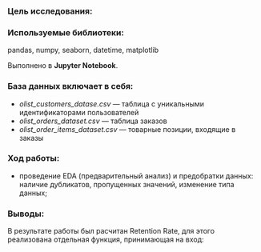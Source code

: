 ### **Цель исследования:** 


### **Используемые библиотеки:** 
pandas, numpy, seaborn, datetime, matplotlib

Выполнено в **Jupyter Notebook**.

### **База данных включает в себя:**
+ _olist_customers_datase.csv_ — таблица с уникальными идентификаторами пользователей
+ _olist_orders_dataset.csv_ — таблица заказов
+ _olist_order_items_dataset.csv_ — товарные позиции, входящие в заказы

### **Ход работы:**
+ проведение EDA (предварительный анализ) и предобратки данных: наличие дубликатов, пропущенных значений, изменение типа данных;


### **Выводы:**
В результате работы был расчитан Retention Rate, для этого реализована отдельная функция, принимающая на вход:

